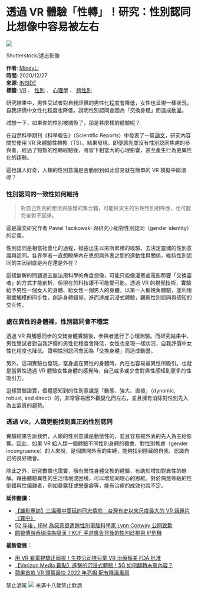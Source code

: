 # 透過 VR 體驗「性轉」！研究：性別認同比想像中容易被左右

![](https://bucket-image.inkmaginecms.com/version/desktop/cabinet/files/consoles/1/teams/1/2022/10/X4NxmIiIGl2qEXbKv5b6qpqE63N0cZLAPgjCBlFt.jpg)

Shutterstock/達志影像

**作者**: [MindyLi](https://www.inside.com.tw/author/mindy-li "Posts by MindyLi")  
**時間**: 2020/12/27  
**來源**: [INSIDE](https://www.inside.com.tw/category/trend)  
**標籤**: [VR](https://www.inside.com.tw/tag/1045-VR) 、 [性別](https://www.inside.com.tw/tag/1756-%E6%80%A7%E5%88%A5) 、 [心理學](https://www.inside.com.tw/tag/3395-%E5%BF%83%E7%90%86%E5%AD%B8) 、 [跨性別](https://www.inside.com.tw/tag/12495-%E8%B7%A8%E6%80%A7%E5%88%A5)

研究結果中，男性受試者對自我評價的男性化程度會降低，女性也呈現一樣狀況，自我評價中女性化程度也降低。證明性別認同會因為「交換身體」而造成動盪。

試想一下，如果你的性別被調換了，那是甚麼樣的體驗呢？

在自然科學期刊《科學報告》（Scientific Reports）中發表了一篇[論文](https://www.nature.com/articles/s41598-020-71467-z#Fun)，研究內容關於使用 VR 來體驗性轉換（TS）。結果發現，即便原先並沒有性別認同焦慮的參與者，經過了短暫的性轉經驗後，將留下相當大的心理影響，甚至產生行為更異性化的趨勢。

這也讓人好奇，人類的性別意識是否脆弱到如此容易就在簡單的 VR 模擬中崩潰呢？

### 性別認同的一致性如何維持

> 對自己性別的想法與感覺的集合體，可能與天生的生理性別相呼應，也可能完全對不起來。

這是論文研究作者 Pawel Tacikowski 與研究小組對性別認同（gender identity）的定義。

性別認同是相當社會化的過程，經由出生以來所累積的經驗，去決定靈魂的性別意識與認同。各界學者一直想瞭解內在思想與外表之間的連動性與關係，維持性別認同的主因到底是內在還是外在？

這樣無解的問題過去無法用科學的角度想像，可能只能像漫畫或電影那要「交換靈魂」的方式才能剖析，但現在的科技讓不可能變可能。透過 VR 的視覺技術，實驗給予男性一個女人的身體、給女性一個男人的身體，以第一人稱視角體驗，並利用現實觸摸的同步性，創造身體錯覺，進而達成沉浸式體驗，觀察性別認同與感知的交互性。

### 處在異性的身體裡，性別認同會不穩定

透過 VR 與觸感同步的交錯身體實驗後，參與者進行了心理測驗。而研究結果中，男性受試者對自我評價的男性化程度會降低，女性也呈現一樣狀況，自我評價中女性化程度也降低。證明性別認同會因為「交換身體」而造成動盪。

另外，這項實驗也發現，當身處在異性的身體時，內在也容易被異性所吸引。也就是當男性透過 VR 體驗女性身體的感覺時，自己或多或少會對男性感知到更多的性吸引力。

這樣實驗證實，個體感知到的性別意識是「動態、強大、直接」（dynamic, robust, and direct）的，非常容易因外觀變化而左右，並且擁有消除對性別先入為主氣質的趨勢。

### 透過 VR，人類更能找到真正的性別認同

實驗結果告訴我們，人類的性別意識是動態性的，並且容易被外表的先入為主給影響。因此，如果 VR 給人類一個體驗不同性別身體的機會，對性別焦慮（gender incongruence）的人來說，是個拋開外表的束縛，能夠找到隱藏的自我、認識自己的良好機會。

除此之外，研究數據也證實，擁有異性身體交換的體驗，有助於增加對異性的瞭解。藉由體驗異性的生活情境或困境，可以增加同理心的思維。對於病態等級的性倒錯與性偏離者，例如暴露狂或戀童癖等，能有治療的成效也說不定。

**延伸閱讀：**

-   [【雄影專訪】三溫暖中蔓延的同志情慾：台灣有史以來尺度最大的 VR 話題片《霧中》](https://www.inside.com.tw/article/21210-kaohsiung-film-festival-In-the-Mist)
-   [52 年後，IBM 為惡意資遣跨性別電腦科學家 Lynn Conway 公開致歉](https://www.inside.com.tw/article/21647-52-Years-Later-IBM-Apologizes-for-Firing-Transgender-Woman-Lynn-Conway)
-   [餓狼傳說泰瑞淪為癡漢？KOF 手遊廣告背後的性別歧視與 IP危機](https://www.inside.com.tw/article/21416-SNK-Allstar-Ad-metoo)

**最新發展：**

-   [用 VR 看電視矯正弱視！生技公司推兒童 VR 治療獲美 FDA 批准](https://www.inside.com.tw/article/25267-fda-vr-tv-movies-treatment-lazy-eye-amblyopia)
-   [【Verizon Media 觀點】進擊的沉浸式體驗！5G 如何翻轉未來內容？](https://www.inside.com.tw/article/22784-5g-applications)
-   [蘋果首款 VR 頭盔最快 2022 年亮相 配有降溫風扇](https://www.inside.com.tw/article/22340-apple-vr-headset-2022-rumors)

禁止酒駕 ![](https://www.inside.com.tw/assets/images/legal/alcohol-warning.webp) 未滿十八歲禁止飲酒